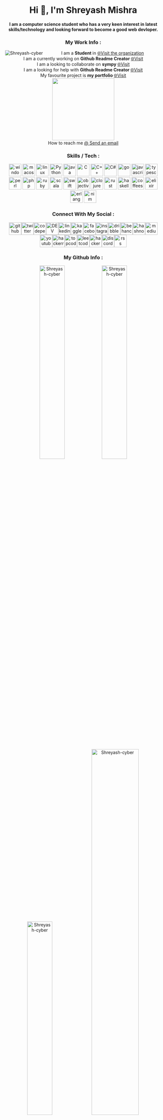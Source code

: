 <!-- for editing in title --><h1 align="center">Hi 👋, I'm Shreyash Mishra</h1><!--for editing in subtitle --><h4 align="center">I am a  computer science student who has a very keen interest in latest skills/technology and looking forward to become a good web devloper.</h4><!--for editing in work info --><div align="center"><h3>My Work Info :</h3><img align="left" src="https://komarev.com/ghpvc/?username=Shreyash-cyber&amp;label=Profile%20views&amp;color=0e75b6&amp;style=flat" alt="Shreyash-cyber"><p>I am a <strong> Student </strong>  in <a href="http://www.shreyash.site/" target="_blank"> 🌐Visit the organization </a>   <br>I am a currently working on <strong> Github Readme Creator </strong>    <a href="https://github.com/Shreyash-cyber/Github_Readme_Creator" target="_blank"> 🌐Visit </a>   <br>I am a looking to collaborate on  <strong> sympy </strong>   <a href="https://github.com/sympy/sympy" target="_blank"> 🌐Visit</a>  <br>I am a looking for help with  <strong> Github Readme Creator </strong>   <a href="https://github.com/Shreyash-cyber/Github_Readme_Creator" target="_blank"> 🌐Visit</a>  <br>My favourite project is  <strong> my portfolio </strong>   <a href="https://github.com/Shreyash-cyber/shreyashmishra" target="_blank"> 🌐Visit</a>  <br><a href="https://www.resume.com/" target="_blank"><img src="https://i.postimg.cc/7PVnFtsZ/download-cv-button.png" alt="" width="200px"></a> <br>How to reach me <a href="mailto: shreyashmishra158@gmail.com"> @ Send an email</a> </p> </div> <!-- for editing in skills / tech --><h3 align="center">Skills / Tech :</h3><div align="center"><a href="https://www.microsoft.com/en-in/windows" target="_blank"><img src="https://upload.wikimedia.org/wikipedia/commons/thumb/3/34/Windows_logo_-_2012_derivative.svg/1200px-Windows_logo_-_2012_derivative.svg.png" alt="windows" width="40px"></a> <a href="https://www.apple.com/macos/monterey/" target="_blank"><img src="https://seeklogo.com/images/A/apple-mac-os-logo-02F86B913E-seeklogo.com.png" alt="macos" width="40px"></a> <a href="https://www.linux.org/" target="_blank"><img src="https://upload.wikimedia.org/wikipedia/commons/thumb/3/35/Tux.svg/800px-Tux.svg.png" alt="linux" width="40px"></a> <a href="https://www.python.org/" target="_blank"><img src="https://www.svgrepo.com/show/331553/python-package-index.svg" alt="Python" width="40px"></a> <a href="https://www.java.com/en/" target="_blank"><img src="https://www.svgrepo.com/show/43101/java.svg" alt="java" width="40px"></a> <a href="https://www.cprogramming.com/" target="_blank"><img src="https://uxwing.com/wp-content/themes/uxwing/download/brands-and-social-media/c-program-icon.png" alt="C" width="40px"></a> <a href="https://upload.wikimedia.org/wikipedia/commons/thumb/1/18/ISO_C%2B%2B_Logo.svg/1822px-ISO_C%2B%2B_Logo.svg.png" target="_blank"><img src="https://upload.wikimedia.org/wikipedia/commons/thumb/1/18/ISO_C%2B%2B_Logo.svg/1822px-ISO_C%2B%2B_Logo.svg.png" alt="C++" width="40px"></a> <a href="https://docs.microsoft.com/en-us/dotnet/csharp/" target="_blank"><img src="https://seeklogo.com/images/C/c-sharp-c-logo-02F17714BA-seeklogo.com.png" alt="C#" width="40px"></a> <a href="https://go.dev/" target="_blank"><img src="https://seeklogo.com/images/G/go-logo-046185B647-seeklogo.com.png" alt="go" width="40px"></a> <a href="https://www.javascript.com/" target="_blank"><img src="https://upload.wikimedia.org/wikipedia/commons/thumb/9/99/Unofficial_JavaScript_logo_2.svg/2048px-Unofficial_JavaScript_logo_2.svg.png" alt="javascript" width="40px"></a> <a href="https://www.typescriptlang.org/" target="_blank"><img src="https://upload.wikimedia.org/wikipedia/commons/thumb/4/4c/Typescript_logo_2020.svg/1200px-Typescript_logo_2020.svg.png" alt="typescript" width="40px"></a> <a href="https://www.perl.org/" target="_blank"><img src="https://upload.wikimedia.org/wikipedia/en/thumb/5/56/Perl_language_logo.svg/1200px-Perl_language_logo.svg.png" alt="perl" width="40px"></a> <a href="https://www.php.net/" target="_blank"><img src="https://upload.wikimedia.org/wikipedia/commons/thumb/2/27/PHP-logo.svg/2560px-PHP-logo.svg.png" alt="php" width="40px"></a> <a href="https://www.ruby-lang.org/en/" target="_blank"><img src="https://upload.wikimedia.org/wikipedia/commons/thumb/7/73/Ruby_logo.svg/1200px-Ruby_logo.svg.png" alt="ruby" width="40px"></a> <a href="https://www.scala-lang.org/" target="_blank"><img src="https://seeklogo.com/images/S/scala-logo-8570724313-seeklogo.com.png" alt="scala" width="40px"></a> <a href="https://www.swift.com/" target="_blank"><img src="https://cdn4.iconfinder.com/data/icons/logos-3/504/Swift-2-512.png" alt="swift" width="40px"></a> <a href="https://developer.apple.com/library/archive/documentation/Cocoa/Conceptual/ProgrammingWithObjectiveC/Introduction/Introduction.html" target="_blank"><img src="https://seeklogo.com/images/O/objective-c-logo-81746870EF-seeklogo.com.png" alt="objective-c" width="40px"></a> <a href="https://clojure.org/" target="_blank"><img src="https://upload.wikimedia.org/wikipedia/commons/thumb/5/5d/Clojure_logo.svg/256px-Clojure_logo.svg.png" alt="clojure" width="40px"></a> <a href="https://www.rust-lang.org/" target="_blank"><img src="https://upload.wikimedia.org/wikipedia/commons/thumb/d/d5/Rust_programming_language_black_logo.svg/2048px-Rust_programming_language_black_logo.svg.png" alt="rust" width="40px"></a> <a href="https://www.haskell.org/" target="_blank"><img src="https://upload.wikimedia.org/wikipedia/commons/thumb/1/1c/Haskell-Logo.svg/2560px-Haskell-Logo.svg.png" alt="haskell" width="40px"></a> <a href="https://coffeescript.org/" target="_blank"><img src="https://cdn.worldvectorlogo.com/logos/coffeescript.svg" alt="coffeescript" width="40px"></a> <a href="https://elixir-lang.org/" target="_blank"><img src="https://seeklogo.com/images/E/elixir-logo-CF24E6FA55-seeklogo.com.png" alt="elixir" width="40px"></a> <a href="https://www.erlang.org/" target="_blank"><img src="https://upload.wikimedia.org/wikipedia/commons/thumb/0/04/Erlang_logo.svg/2337px-Erlang_logo.svg.png" alt="erlang" width="40px"></a> <a href="https://nim-lang.org/" target="_blank"><img src="https://upload.wikimedia.org/wikipedia/commons/thumb/e/e3/Nim_logo.svg/356px-Nim_logo.svg.png" alt="nim" width="40px"></a> </div> <!-- for editing in social handels --> <h3 align="center">Connect With My Social :</h3><div align="center"><a href="https://github.com/Shreyash-cyber" target="_blank"><img src="https://cdn4.iconfinder.com/data/icons/iconsimple-logotypes/512/github-512.png" alt="github" width="40px" a;=""></a><a href="https://github.com/Shreyash-cyber" target="_blank"><img src="https://pnggrid.com/wp-content/uploads/2021/07/Twitter-Logo-Square.png" alt="twitter" width="40px" a;=""></a><a href="https://github.com/Shreyash-cyber" target="_blank"><img src="https://img.favpng.com/13/19/12/computer-icons-scalable-vector-graphics-portable-network-graphics-codepen-png-favpng-T8NcxG8PN1La2ZkBAEwXK3Niq.jpg" alt="codepen" width="40px" a;=""></a><a href="https://github.com/Shreyash-cyber" target="_blank"><img src="https://iconape.com/wp-content/png_logo_vector/dev.png" alt="DEV" width="40px" a;=""></a><a href="https://github.com/Shreyash-cyber" target="_blank"><img src="https://upload.wikimedia.org/wikipedia/commons/thumb/c/ca/LinkedIn_logo_initials.png/600px-LinkedIn_logo_initials.png" alt="linkedin" width="40px" a;=""></a><a href="https://github.com/Shreyash-cyber" target="_blank"><img src="https://cdn.iconscout.com/icon/free/png-256/kaggle-3521526-2945029.png" alt="kaggle" width="40px" a;=""></a><a href="https://github.com/Shreyash-cyber" target="_blank"><img src="https://www.edigitalagency.com.au/wp-content/uploads/Facebook-logo-blue-circle-large-transparent-png.png" alt="facebook" width="40px" a;=""></a><a href="https://github.com/Shreyash-cyber" target="_blank"><img src="https://assets.stickpng.com/thumbs/580b57fcd9996e24bc43c521.png" alt="instagram" width="40px" a;=""></a><a href="https://github.com/Shreyash-cyber" target="_blank"><img src="https://cdn.freebiesupply.com/logos/large/2x/dribbble-icon-1-logo-png-transparent.png" alt="dribble" width="40px" a;=""></a><a href="https://github.com/Shreyash-cyber" target="_blank"><img src="https://cdn.freebiesupply.com/logos/large/2x/behance-1-logo-png-transparent.png" alt="behance" width="40px" a;=""></a><a href="https://github.com/Shreyash-cyber" target="_blank"><img src="https://cdn.hashnode.com/res/hashnode/image/upload/v1611902473383/CDyAuTy75.png?auto=compress" alt="hashnode" width="40px" a;=""></a><a href="https://github.com/Shreyash-cyber" target="_blank"><img src="https://brandslogos.com/wp-content/uploads/images/large/medium-logo.png" alt="medium" width="40px" a;=""></a><a href="https://github.com/Shreyash-cyber" target="_blank"><img src="https://assets.stickpng.com/images/580b57fcd9996e24bc43c545.png" alt="youtube" width="40px" a;=""></a><a href="https://github.com/Shreyash-cyber" target="_blank"><img src="https://i.postimg.cc/GmyMnV7b/Hacker-Rank-logo.png" alt="hackerrank" width="40px" a;=""></a><a href="https://github.com/Shreyash-cyber" target="_blank"><img src="https://i.postimg.cc/nzy42hx7/topcoder.png" alt="topcoder" width="40px" a;=""></a><a href="https://github.com/Shreyash-cyber" target="_blank"><img src="https://upload.wikimedia.org/wikipedia/commons/1/19/LeetCode_logo_black.png" alt="leetcode" width="40px" a;=""></a><a href="https://github.com/Shreyash-cyber" target="_blank"><img src="https://upload.wikimedia.org/wikipedia/commons/thumb/e/e8/HackerEarth_logo.png/800px-HackerEarth_logo.png" alt="hackerearth" width="40px" a;=""></a><a href="https://github.com/Shreyash-cyber" target="_blank"><img src="https://pnggrid.com/wp-content/uploads/2021/05/Discord-Logo-Square-1024x1024.png" alt="discord" width="40px" a;=""></a><a href="https://github.com/Shreyash-cyber" target="_blank"><img src="https://cdn.pixabay.com/photo/2012/04/15/22/00/rss-35468_640.png" alt="rss" width="40px" a;=""></a></div><!-- for editing in github info --><h3 align="center">My Github Info :</h3><div align="center"><img src="https://github-readme-stats.vercel.app/api?username=Shreyash-cyber&amp;show_icons=true&amp;locale=en" alt="Shreyash-cyber" width="40%"><img src="https://github-readme-streak-stats.herokuapp.com/?user=Shreyash-cyber&amp;" alt="Shreyash-cyber" width="40%">   <img src="https://github-readme-stats.vercel.app/api/top-langs?username=Shreyash-cyber&amp;show_icons=true&amp;locale=en&amp;layout=compact" alt="Shreyash-cyber" width="40%">  <a href="https://github.com/ryo-ma/github-profile-trophy"><img src="https://github-profile-trophy.vercel.app/?username=Shreyash-cyber" alt="Shreyash-cyber" width="55%"></a></div><div align="center"><h3>Support Me :</h3><a href="https://www.buymeacoffee.com/shreyashmishra"> <img src="https://cdn.buymeacoffee.com/buttons/v2/default-yellow.png" height="50" width="210" alt="Buy me coffee"></a><a href="https://www.buymeacoffee.com/shreyashmishra"> <img src="https://i.postimg.cc/nrSX2mHq/become-patron.png" height="50" width="210" alt="Become Patron"></a></div>
